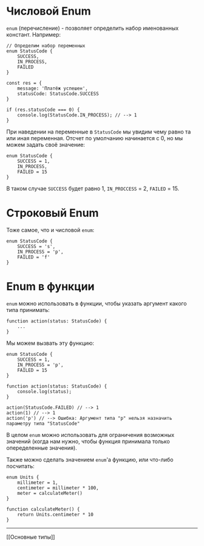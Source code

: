 # Числовой Enum
`enum` (перечисление) - позволяет определить набор именованных констант.
Например:
```
// Определим набор переменных
enum StatusCode {
    SUCCESS,
    IN_PROCESS,
    FAILED
}

const res = {
    message: 'Платёж успешен',
    statusCode: StatusCode.SUCCESS
}

if (res.statusCode === 0) {
    console.log(StatusCode.IN_PROCESS); // --> 1
}
```

При наведении на переменные в `StatusCode` мы увидим чему равно та или иная переменная. Отсчет по умолчанию начинается с 0, но мы можем задать своё значение:
```
enum StatusCode {
    SUCCESS = 1,
    IN_PROCESS,
    FAILED = 15
}
```

В таком случае `SUCCESS` будет равно 1, `IN_PROCCESS` = 2, `FAILED` = 15.

# Строковый Enum
Тоже самое, что и числовой `enum`:
```
enum StatusCode {
    SUCCESS = 's',
    IN_PROCESS = 'p',
    FAILED = 'f'
}
```

# Enum в функции
`enum` можно использовать в функции, чтобы указать аргумент какого типа принимать:
```
function action(status: StatusCode) {
	...
}
```

Мы можем вызвать эту функцию:
```
enum StatusCode {
    SUCCESS = 1,
    IN_PROCESS = 'p',
    FAILED = 15
}

function action(status: StatusCode) {
    console.log(status);
}

action(StatusCode.FAILED) // --> 1
action(1) // --> 1
action('p') // --> Ошибка: Аргумент типа "p" нельзя назначить параметру типа "StatusCode"
```

В целом `enum` можно использовать для ограничения возможных значений (когда нам нужно, чтобы функция принимала только опеределенные значения).

Также можно сделать значением `enum`'a функцию, или что-либо посчитать:
```
enum Units {
	millimeter = 1,
	centimeter = millimeter * 100,
	meter = calculateMeter()
}

function calculateMeter() {
	return Units.centimeter * 10
}
```

---
[[Основные типы]]